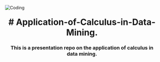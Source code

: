 <img align="left" alt="Coding" src="https://raw.githubusercontent.com/Shourav-Deb/Pic-Saver/main/Application-of-Calculus-in-Data-Mining/B.jpeg?token=GHSAT0AAAAAAB453PIDHGSXZ3ZSWGOQJKDOY6YBRPQ">

<h1 align="center"><b># Application-of-Calculus-in-Data-Mining.</h1>
  
<h3 align="center">  This is a presentation repo on the application of calculus in data mining.</h3>
